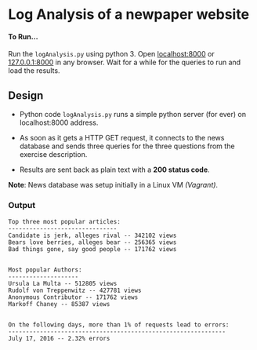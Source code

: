 # Log Analysis of a newpaper website

#### To Run...

Run the ```logAnalysis.py``` using python 3.
Open [localhost:8000](localhost:8000) or [127.0.0.1:8000](127.0.0.1:8000) in any browser.
Wait for a while for the queries to run and load the results.

## Design

- Python code ```logAnalysis.py``` runs a simple python server (for ever) on localhost:8000 address.

- As soon as it gets a HTTP GET request, it connects to the news database and sends three queries for the three questions from the exercise description.

- Results are sent back as plain text with a **200 status code**.

**Note**: News database was setup initially in a Linux VM _(Vagrant)_.


### Output

```plain
Top three most popular articles:
-------------------------------
Candidate is jerk, alleges rival -- 342102 views
Bears love berries, alleges bear -- 256365 views
Bad things gone, say good people -- 171762 views


Most popular Authors:
--------------------
Ursula La Multa -- 512805 views
Rudolf von Treppenwitz -- 427781 views
Anonymous Contributor -- 171762 views
Markoff Chaney -- 85387 views


On the following days, more than 1% of requests lead to errors:
--------------------------------------------------------------
July 17, 2016 -- 2.32% errors
```